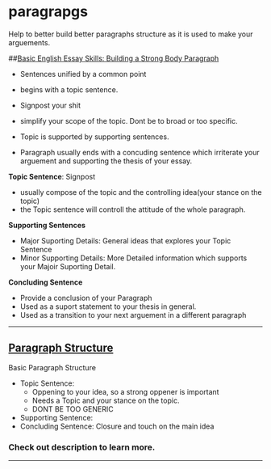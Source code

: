 # paragrapgs

Help to better build better paragraphs structure as it is used to make your arguements.

##[Basic English Essay Skills: Building a Strong Body Paragraph](https://www.youtube.com/watch?v=oYpa9Z_4KcI)

- Sentences unified by a common point
- begins with a topic sentence.
- Signpost your shit
- simplify your scope of the topic. Dont be to broad or too specific.
- Topic is supported by supporting sentences.

- Paragraph usually ends with a concuding sentence which irriterate your arguement and supporting the thesis of your essay.

__Topic Sentence__: Signpost

- usually compose of the topic and the controlling idea(your stance on the topic)
- the Topic sentence will controll the attitude of the whole paragraph.

__Supporting Sentences__

- Major Suporting Details: General ideas that explores your Topic Sentence
- Minor Supporting Details: More Detailed information which supports your Majoir Suporting Detail.

__Concluding Sentence__

- Provide a conclusion of your Paragraph
- Used as a suport statement to your thesis in general.
- Used as a transition to your next arguement in a different paragraph

----

## [Paragraph Structure](https://www.youtube.com/watch?v=NLzKqujmdGk)

Basic Paragraph Structure

- Topic Sentence:
  - Oppening to your idea, so a strong oppener is important
  - Needs a Topic and your stance on the topic.
  - DONT BE TOO GENERIC
- Supporting Sentence: 
- Concluding Sentence: Closure and touch on the main idea

### Check out description to learn more.

----
